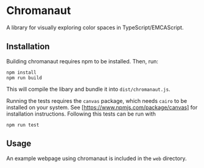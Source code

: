 # Chromanaut

A library for visually exploring color spaces in TypeScript/EMCAScript.

## Installation

Building chromanaut requires npm to be installed. Then, run:

```
npm install
npm run build
```

This will compile the libary and bundle it into `dist/chromanaut.js`.

Running the tests requires the `canvas` package, which needs `cairo` to be installed on your system. See [https://www.npmjs.com/package/canvas] for installation instructions. Following this tests can be run with

```
npm run test
```

## Usage

An example webpage using chromanaut is included in the `web` directory.

